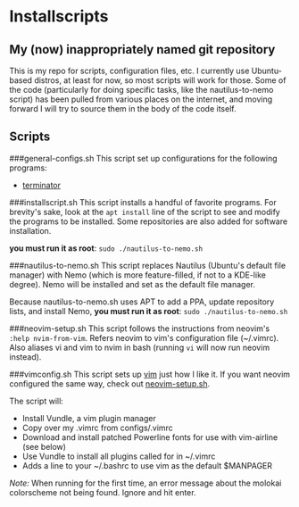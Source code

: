# Installscripts
## My (now) inappropriately named git repository
This is my repo for scripts, configuration files, etc. I currently use Ubuntu-based distros, at least for now, so most scripts will work for those. Some of the code (particularly for doing specific tasks, like the nautilus-to-nemo script) has been pulled from various places on the internet, and moving forward I will try to source them in the body of the code itself.

## Scripts

###general-configs.sh
This script set up configurations for the following programs:
* [terminator](https://en.wikipedia.org/wiki/Terminator_(terminal_emulator))

###installscript.sh
This script installs a handful of favorite programs. For brevity's sake, look at the `apt install` line of the script to see and modify the programs to be installed. Some repositories are also added for software installation.

**you must run it as root**: `sudo ./nautilus-to-nemo.sh`

###nautilus-to-nemo.sh
This script replaces Nautilus (Ubuntu's default file manager) with Nemo (which is more feature-filled, if not to a KDE-like degree). Nemo will be installed and set as the default file manager.

Because nautilus-to-nemo.sh uses APT to add a PPA, update repository lists, and install Nemo, **you must run it as root**: `sudo ./nautilus-to-nemo.sh`

###neovim-setup.sh
This script follows the instructions from neovim's `:help nvim-from-vim`. Refers neovim to vim's configuration file (~/.vimrc). Also aliases vi and vim to nvim in bash (running `vi` will now run neovim instead).

###vimconfig.sh
This script sets up [vim](http://www.vim.org/) just how I like it. If you want neovim configured the same way, check out [neovim-setup.sh](###neovim-setup.sh).

The script will:
* Install Vundle, a vim plugin manager
* Copy over my .vimrc from configs/.vimrc
* Download and install patched Powerline fonts for use with vim-airline (see below)
* Use Vundle to install all plugins called for in ~/.vimrc
* Adds a line to your ~/.bashrc to use vim as the default $MANPAGER

*Note:* When running for the first time, an error message about the molokai colorscheme not being found. Ignore and hit enter.
